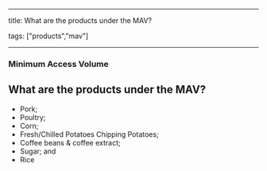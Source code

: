 
---

title: What are the products under the MAV?

tags: ["products","mav"]

---

### Minimum Access Volume

## What are the products under the MAV?


 - Pork; 
 - Poultry; 
 - Corn; 
 - Fresh/Chilled Potatoes Chipping Potatoes; 
 - Coffee beans & coffee extract; 
 - Sugar; and 
 - Rice
